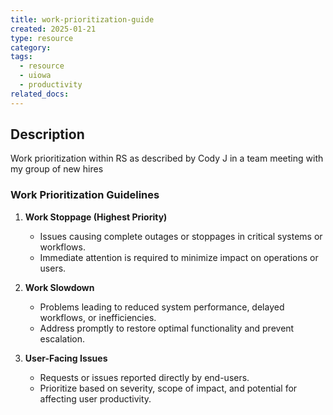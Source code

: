 ```yaml
---
title: work-prioritization-guide
created: 2025-01-21
type: resource
category: 
tags:
  - resource
  - uiowa
  - productivity
related_docs:
---
```

## Description
Work prioritization within RS as described by Cody J in a team meeting with my group of new hires

### **Work Prioritization Guidelines**

1. **Work Stoppage (Highest Priority)**  
   - Issues causing complete outages or stoppages in critical systems or workflows.  
   - Immediate attention is required to minimize impact on operations or users.

2. **Work Slowdown**  
   - Problems leading to reduced system performance, delayed workflows, or inefficiencies.  
   - Address promptly to restore optimal functionality and prevent escalation.

3. **User-Facing Issues**  
   - Requests or issues reported directly by end-users.  
   - Prioritize based on severity, scope of impact, and potential for affecting user productivity.
